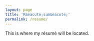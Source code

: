 ```yaml
---
layout: page
title: 'R&eacute;sum&eacute;'
permalink: /resume/
---
```


This is where my r&eacute;sum&eacute; will be located.